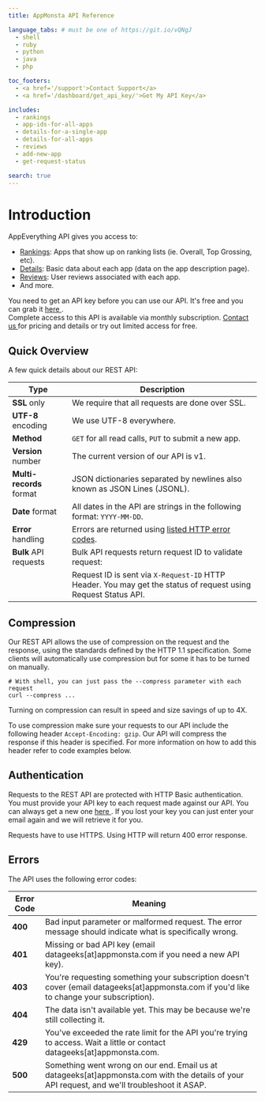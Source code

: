 ```yaml
---
title: AppMonsta API Reference

language_tabs: # must be one of https://git.io/vQNgJ
  - shell
  - ruby
  - python
  - java
  - php

toc_footers:
  - <a href='/support'>Contact Support</a>
  - <a href='/dashboard/get_api_key/'>Get My API Key</a>

includes:
  - rankings
  - app-ids-for-all-apps
  - details-for-a-single-app
  - details-for-all-apps
  - reviews
  - add-new-app
  - get-request-status

search: true
---
```


# Introduction

AppEverything API gives you access to:

* [Rankings](#rankings): Apps that show up on ranking lists (ie. Overall, Top Grossing, etc).
* [Details](#details-for-a-single-app):  Basic data about each app (data on the app description page).
* [Reviews](#app-reviews): User reviews associated with each app.
* And more.

<aside class="notice">
  You need to get an API key before you can use our API. It's free and you can grab it
  <a href="/dashboard/get_api_key/"> here </a>.<br>
  Complete access to this API is available via monthly subscription.
  <a href="/contact-sales"> Contact us </a> for pricing and details or try out limited access
  for free.
</aside>

## Quick Overview

A few quick details about our REST API:

 Type                | Description
-------------------- | --------------
**SSL** only             | We require that all requests are done over SSL.
**UTF-8** encoding       | We use UTF-8 everywhere.
**Method**               | `GET` for all read calls, `PUT` to submit a new app.
**Version** number       | The current version of our API is v1.
**Multi-records** format | JSON dictionaries separated by newlines also known as JSON Lines (JSONL).
**Date** format          | All dates in the API are strings in the following format: `YYYY-MM-DD`.
**Error** handling       | Errors are returned using [listed HTTP error codes](#errors).
**Bulk** API requests    | Bulk API requests return request ID to validate request:
                         | Request ID is sent via `X-Request-ID` HTTP Header. You may get the status of request using Request Status API.

## Compression

Our REST API allows the use of compression on the request and the response, using the standards
defined by the HTTP 1.1 specification. Some clients will automatically use compression but for
some it has to be turned on manually.

```shell
# With shell, you can just pass the --compress parameter with each request
curl --compress ...
```

<aside class="success">
Turning on compression can result in speed and size savings of up to 4X.
</aside>

To use compression make sure your requests to our API include the following header
`Accept-Encoding: gzip`. Our API will compress the response if this header is specified. For more
information on how to add this header refer to code examples below.



## Authentication

Requests to the REST API are protected with HTTP Basic authentication. You must provide your API
key to each request made against our API. You can always get a new one <a href='/dashboard/get_api_key/'> here </a>.
If you lost your key you can just enter your email again and we will retrieve it for you.

<aside class="warning">
Requests have to use HTTPS. Using HTTP will return 400 error response.
</aside>

## Errors

The API uses the following error codes:

Error Code | Meaning
---------- | -------
**400** | Bad input parameter or malformed request. The error message should indicate what is specifically wrong.
**401** | Missing or bad API key (email datageeks[at]appmonsta.com if you need a new API key).
**403** | You're requesting something your subscription doesn't cover (email datageeks[at]appmonsta.com if you'd like to change your subscription).
**404** | The data isn't available yet. This may be because we're still collecting it.
**429** | You've exceeded the rate limit for the API you're trying to access. Wait a little or contact datageeks[at]appmonsta.com.
**500** | Something went wrong on our end. Email us at datageeks[at]appmonsta.com with the details of your API request, and we'll troubleshoot it ASAP.

